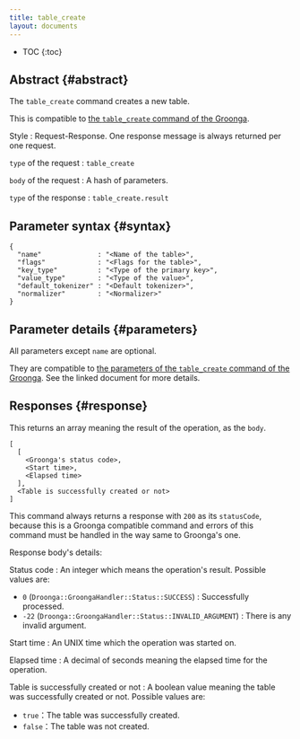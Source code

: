 ```yaml
---
title: table_create
layout: documents
---
```


* TOC
{:toc}

## Abstract {#abstract}

The `table_create` command creates a new table.

This is compatible to [the `table_create` command of the Groonga](http://groonga.org/docs/reference/commands/table_create.html).

Style
: Request-Response. One response message is always returned per one request.

`type` of the request
: `table_create`

`body` of the request
: A hash of parameters.

`type` of the response
: `table_create.result`

## Parameter syntax {#syntax}

    {
      "name"              : "<Name of the table>",
      "flags"             : "<Flags for the table>",
      "key_type"          : "<Type of the primary key>",
      "value_type"        : "<Type of the value>",
      "default_tokenizer" : "<Default tokenizer>",
      "normalizer"        : "<Normalizer>"
    }

## Parameter details {#parameters}

All parameters except `name` are optional.

They are compatible to [the parameters of the `table_create` command of the Groonga](http://groonga.org/docs/reference/commands/table_create.html#parameters). See the linked document for more details.

## Responses {#response}

This returns an array meaning the result of the operation, as the `body`.

    [
      [
        <Groonga's status code>,
        <Start time>,
        <Elapsed time>
      ],
      <Table is successfully created or not>
    ]

This command always returns a response with `200` as its `statusCode`, because this is a Groonga compatible command and errors of this command must be handled in the way same to Groonga's one.

Response body's details:

Status code
: An integer which means the operation's result. Possible values are:
  
   * `0` (`Droonga::GroongaHandler::Status::SUCCESS`) : Successfully processed.
   * `-22` (`Droonga::GroongaHandler::Status::INVALID_ARGUMENT`) : There is any invalid argument.

Start time
: An UNIX time which the operation was started on.

Elapsed time
: A decimal of seconds meaning the elapsed time for the operation.

Table is successfully created or not
: A boolean value meaning the table was successfully created or not. Possible values are:
  
   * `true`：The table was successfully created.
   * `false`：The table was not created.

